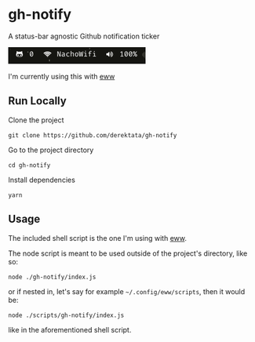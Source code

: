# gh-notify

A status-bar agnostic Github notification ticker

![gh-notify](./_examples/gh-notify.png)

I'm currently using this with [eww]

## Run Locally

Clone the project

```
git clone https://github.com/derektata/gh-notify
```

Go to the project directory

```
cd gh-notify
```

Install dependencies

```
yarn
```
## Usage
The included shell script is the one I'm using with [eww].

The node script is meant to be used outside of the project's directory, like so:

```
node ./gh-notify/index.js
```

or if nested in, let's say for example `~/.config/eww/scripts`, then it would be:
```
node ./scripts/gh-notify/index.js
```
like in the aforementioned shell script.


[eww]:https://github.com/elkowar/eww

